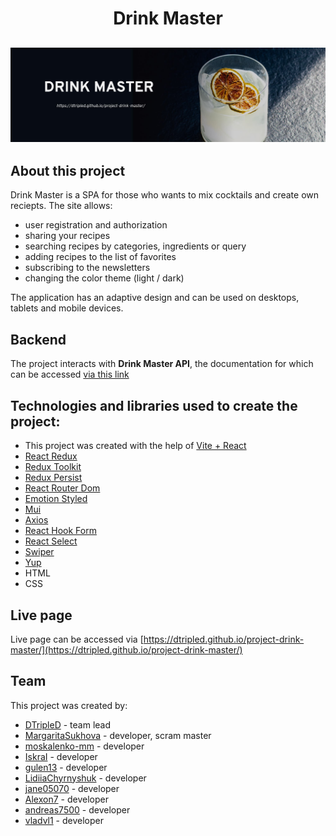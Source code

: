 <h1 align="center">Drink Master</h1>
<h2 align="center">

<img src="src/images/banner.jpg">


## About this project

Drink Master is a SPA for those who wants to mix cocktails and create own reciepts. The site allows:
* user registration and authorization
* sharing your recipes
* searching recipes by categories, ingredients or query
* adding recipes to the list of favorites
* subscribing to the newsletters
* changing the color theme (light / dark)

The application has an adaptive design and can be used on desktops, tablets and mobile devices.

## Backend

The project interacts with **Drink Master API**, the documentation for which can be accessed [via this link](https://drink-master-backend.onrender.com/api-docs/)

## Technologies and libraries used to create the project:

* This project was created with the help of [Vite + React](https://github.com/vitejs/vite)
* [React Redux](https://react-redux.js.org)
* [Redux Toolkit](https://redux-toolkit.js.org)
* [Redux Persist](https://github.com/rt2zz/redux-persist)
* [React Router Dom](https://reactrouter.com/en/main)
* [Emotion Styled](https://emotion.sh/docs/styled)
* [Mui](https://mui.com)
* [Axios](https://axios-http.com/ru/docs/intro)
* [React Hook Form](https://react-hook-form.com)
* [React Select](https://react-select.com)
* [Swiper](https://swiperjs.com)
* [Yup](https://github.com/jquense/yup)
* HTML
* CSS

## Live page

Live page can be accessed via [https://dtripled.github.io/project-drink-master/](https://dtripled.github.io/project-drink-master/)

## Team

This project was created by:

* [DTripleD](https://github.com/DTripleD) - team lead
* [MargaritaSukhova](https://github.com/MargaritaSukhova) - developer, scram master
* [moskalenko-mm](https://github.com/moskalenko-mm) - developer
* [IskraI](https://github.com/IskraI) - developer
* [gulen13](https://github.com/gulen13) - developer
* [LidiiaChyrnyshuk](https://github.com/LidiiaChyrnyshuk) - developer
* [jane05070](https://github.com/jane05070) - developer
* [Alexon7](https://github.com/Alexon7) - developer
* [andreas7500](https://github.com/andreas7500) - developer
* [vladvl1](https://github.com/vladvl1) - developer


